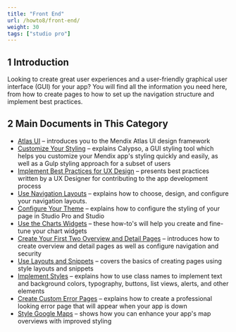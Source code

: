 ```yaml
---
title: "Front End"
url: /howto8/front-end/
weight: 30
tags: ["studio pro"]
---
```


## 1 Introduction 

Looking to create great user experiences and a user-friendly graphical user interface (GUI) for your app? You will find all the information you need here, from how to create pages to how to set up the navigation structure and implement best practices.

## 2 Main Documents in This Category

* [Atlas UI](/howto8/front-end/atlas-ui/) – introduces you to the Mendix Atlas UI design framework
* [Customize Your Styling](/howto8/front-end/customize-styling/) – explains Calypso, a GUI styling tool which helps you customize your Mendix app's styling quickly and easily, as well as a Gulp styling approach for a subset of users
* [Implement Best Practices for UX Design](/howto8/front-end/ux-best-practices/) – presents best practices written by a UX Designer for contributing to the app development process
* [Use Navigation Layouts](/howto8/front-end/use-navigation-layouts/) – explains how to choose, design, and configure your navigation layouts.
* [Configure Your Theme](/howto8/front-end/configuring-your-theme/) – explains how to configure the styling of your page in Studio Pro and Studio
* [Use the Charts Widgets](/howto8/front-end/charts-tutorials/) – these how-to's will help you create and fine-tune your chart widgets
* [Create Your First Two Overview and Detail Pages](/howto8/front-end/create-your-first-two-overview-and-detail-pages/) – introduces how to create overview and detail pages as well as configure navigation and security
* [Use Layouts and Snippets](/howto8/front-end/layouts-and-snippets/) – covers the basics of creating pages using style layouts and snippets
* [Implement Styles](/howto8/front-end/styles/) – explains how to use class names to implement text and background colors, typography, buttons, list views, alerts, and other elements
* [Create Custom Error Pages](/howto8/front-end/custom-error-page/) – explains how to create a professional looking error page that will appear when your app is down
* [Style Google Maps](/howto8/front-end/style-google-maps/) – shows how you can enhance your app's map overviews with improved styling
